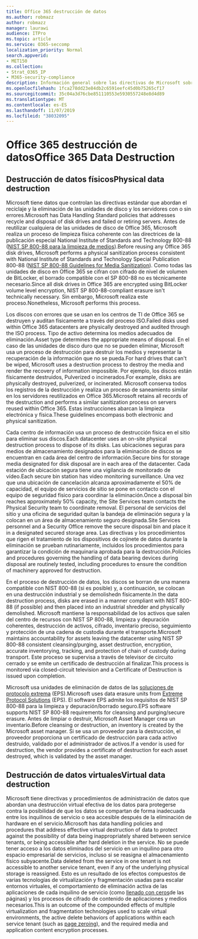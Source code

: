 ```yaml
---
title: Office 365 destrucción de datos
ms.author: robmazz
author: robmazz
manager: laurawi
audience: ITPro
ms.topic: article
ms.service: O365-seccomp
localization_priority: Normal
search.appverid:
- MET150
ms.collection:
- Strat_O365_IP
- M365-security-compliance
description: Información general sobre las directivas de Microsoft sobre reciclado, eliminación o destrucción de los servidores y las unidades de disco del centro de datos de Office 365.
ms.openlocfilehash: 1fca278dd23e84db2c6591eefc45d0b75265cf17
ms.sourcegitcommit: 35c04a3d76cbe851110553e5930557248e8d4d89
ms.translationtype: MT
ms.contentlocale: es-ES
ms.lasthandoff: 11/07/2019
ms.locfileid: "38032095"
---
```

# <a name="office-365-data-destruction"></a><span data-ttu-id="cb5f9-103">Office 365 destrucción de datos</span><span class="sxs-lookup"><span data-stu-id="cb5f9-103">Office 365 Data Destruction</span></span>

## <a name="physical-data-destruction"></a><span data-ttu-id="cb5f9-104">Destrucción de datos físicos</span><span class="sxs-lookup"><span data-stu-id="cb5f9-104">Physical data destruction</span></span>

<span data-ttu-id="cb5f9-105">Microsoft tiene datos que controlan las directivas estándar que abordan el reciclaje y la eliminación de las unidades de disco y los servidores con o sin errores.</span><span class="sxs-lookup"><span data-stu-id="cb5f9-105">Microsoft has Data Handling Standard policies that addresses recycle and disposal of disk drives and failed or retiring servers.</span></span> <span data-ttu-id="cb5f9-106">Antes de reutilizar cualquiera de las unidades de disco de Office 365, Microsoft realiza un proceso de limpieza física coherente con las directrices de la publicación especial National Institute of Standards and Technology 800-88 ([NIST SP 800-88 para la limpieza de medios](https://nvlpubs.nist.gov/nistpubs/SpecialPublications/NIST.SP.800-88r1.pdf)).</span><span class="sxs-lookup"><span data-stu-id="cb5f9-106">Before reusing any Office 365 disk drives, Microsoft performs a physical sanitization process consistent with National Institute of Standards and Technology Special Publication 800-88 ([NIST SP 800-88 Guidelines for Media Sanitization](https://nvlpubs.nist.gov/nistpubs/SpecialPublications/NIST.SP.800-88r1.pdf)).</span></span> <span data-ttu-id="cb5f9-107">Como todas las unidades de disco en Office 365 se cifran con cifrado de nivel de volumen de BitLocker, el borrado compatible con el SP 800-88 no es técnicamente necesario.</span><span class="sxs-lookup"><span data-stu-id="cb5f9-107">Since all disk drives in Office 365 are encrypted using BitLocker volume level encryption, NIST SP 800-88-compliant erasure isn't technically necessary.</span></span> <span data-ttu-id="cb5f9-108">Sin embargo, Microsoft realiza este proceso.</span><span class="sxs-lookup"><span data-stu-id="cb5f9-108">Nonetheless, Microsoft performs this process.</span></span>

<span data-ttu-id="cb5f9-109">Los discos con errores que se usan en los centros de TI de Office 365 se destruyen y auditan físicamente a través del proceso ISO.</span><span class="sxs-lookup"><span data-stu-id="cb5f9-109">Failed disks used within Office 365 datacenters are physically destroyed and audited through the ISO process.</span></span> <span data-ttu-id="cb5f9-110">Tipo de activo determina los medios adecuados de eliminación.</span><span class="sxs-lookup"><span data-stu-id="cb5f9-110">Asset type determines the appropriate means of disposal.</span></span> <span data-ttu-id="cb5f9-111">En el caso de las unidades de disco duro que no se pueden eliminar, Microsoft usa un proceso de destrucción para destruir los medios y representar la recuperación de la información que no se pueda.</span><span class="sxs-lookup"><span data-stu-id="cb5f9-111">For hard drives that can't be wiped, Microsoft uses a destruction process to destroy the media and render the recovery of information impossible.</span></span> <span data-ttu-id="cb5f9-112">Por ejemplo, los discos están físicamente destruidos, Pulverized o incinerados.</span><span class="sxs-lookup"><span data-stu-id="cb5f9-112">For example, disks are physically destroyed, pulverized, or incinerated.</span></span> <span data-ttu-id="cb5f9-113">Microsoft conserva todos los registros de la destrucción y realiza un proceso de saneamiento similar en los servidores reutilizados en Office 365.</span><span class="sxs-lookup"><span data-stu-id="cb5f9-113">Microsoft retains all records of the destruction and performs a similar sanitization process on servers reused within Office 365.</span></span> <span data-ttu-id="cb5f9-114">Estas instrucciones abarcan la limpieza electrónica y física.</span><span class="sxs-lookup"><span data-stu-id="cb5f9-114">These guidelines encompass both electronic and physical sanitization.</span></span>

<span data-ttu-id="cb5f9-115">Cada centro de información usa un proceso de destrucción física en el sitio para eliminar sus discos.</span><span class="sxs-lookup"><span data-stu-id="cb5f9-115">Each datacenter uses an on-site physical destruction process to dispose of its disks.</span></span> <span data-ttu-id="cb5f9-116">Las ubicaciones seguras para medios de almacenamiento designados para la eliminación de discos se encuentran en cada área del centro de información.</span><span class="sxs-lookup"><span data-stu-id="cb5f9-116">Secure bins for storage media designated for disk disposal are in each area of the datacenter.</span></span> <span data-ttu-id="cb5f9-117">Cada estación de ubicación segura tiene una vigilancia de monitorado de vídeo.</span><span class="sxs-lookup"><span data-stu-id="cb5f9-117">Each secure bin station has video monitoring surveillance.</span></span> <span data-ttu-id="cb5f9-118">Una vez que una ubicación de cancelación alcanza aproximadamente el 50% de capacidad, el equipo de servicios de sitio se pone en contacto con el equipo de seguridad físico para coordinar la eliminación.</span><span class="sxs-lookup"><span data-stu-id="cb5f9-118">Once a disposal bin reaches approximately 50% capacity, the Site Services team contacts the Physical Security team to coordinate removal.</span></span> <span data-ttu-id="cb5f9-119">El personal de servicios del sitio y una oficina de seguridad quitan la bandeja de eliminación segura y la colocan en un área de almacenamiento seguro designada.</span><span class="sxs-lookup"><span data-stu-id="cb5f9-119">Site Services personnel and a Security Office remove the secure disposal bin and place it in a designated secured storage area.</span></span> <span data-ttu-id="cb5f9-120">Las directivas y los procedimientos que rigen el tratamiento de los dispositivos de cojinete de datos durante la eliminación se prueban rutinariamente, incluidos los procedimientos para garantizar la condición de maquinaria aprobada para la destrucción.</span><span class="sxs-lookup"><span data-stu-id="cb5f9-120">Policies and procedures governing the handling of data bearing devices during disposal are routinely tested, including procedures to ensure the condition of machinery approved for destruction.</span></span>

<span data-ttu-id="cb5f9-121">En el proceso de destrucción de datos, los discos se borran de una manera compatible con NIST 800-88 (si es posible) y, a continuación, se colocan en una destrucción industrial y se demolishedn físicamente.</span><span class="sxs-lookup"><span data-stu-id="cb5f9-121">In the data destruction process, disks are erased in a manner compliant with NIST 800-88 (if possible) and then placed into an industrial shredder and physically demolished.</span></span> <span data-ttu-id="cb5f9-122">Microsoft mantiene la responsabilidad de los activos que salen del centro de recursos con NIST SP 800-88, limpieza y depuración coherentes, destrucción de activos, cifrado, inventario preciso, seguimiento y protección de una cadena de custodia durante el transporte.</span><span class="sxs-lookup"><span data-stu-id="cb5f9-122">Microsoft maintains accountability for assets leaving the datacenter using NIST SP 800-88 consistent cleansing/purging, asset destruction, encryption, accurate inventorying, tracking, and protection of chain of custody during transport.</span></span> <span data-ttu-id="cb5f9-123">Este proceso se supervisa a través de televisor de circuito cerrado y se emite un certificado de destrucción al finalizar.</span><span class="sxs-lookup"><span data-stu-id="cb5f9-123">This process is monitored via closed-circuit television and a Certificate of Destruction is issued upon completion.</span></span>

<span data-ttu-id="cb5f9-124">Microsoft usa unidades de eliminación de datos de las [soluciones de protocolo extrema](https://www.enterprisedataerasure.com/) (EPS).</span><span class="sxs-lookup"><span data-stu-id="cb5f9-124">Microsoft uses data erasure units from [Extreme Protocol Solutions](https://www.enterprisedataerasure.com/) (EPS).</span></span> <span data-ttu-id="cb5f9-125">El software EPS admite los requisitos de NIST SP 800-88 para la limpieza y depuración/borrado seguro.</span><span class="sxs-lookup"><span data-stu-id="cb5f9-125">EPS software supports NIST SP 800-88 requirements for cleansing and purging/secure erasure.</span></span> <span data-ttu-id="cb5f9-126">Antes de limpiar o destruir, Microsoft Asset Manager crea un inventario.</span><span class="sxs-lookup"><span data-stu-id="cb5f9-126">Before cleansing or destruction, an inventory is created by the Microsoft asset manager.</span></span> <span data-ttu-id="cb5f9-127">Si se usa un proveedor para la destrucción, el proveedor proporciona un certificado de destrucción para cada activo destruido, validado por el administrador de activos.</span><span class="sxs-lookup"><span data-stu-id="cb5f9-127">If a vendor is used for destruction, the vendor provides a certificate of destruction for each asset destroyed, which is validated by the asset manager.</span></span>

## <a name="virtual-data-destruction"></a><span data-ttu-id="cb5f9-128">Destrucción de datos virtuales</span><span class="sxs-lookup"><span data-stu-id="cb5f9-128">Virtual data destruction</span></span>

<span data-ttu-id="cb5f9-129">Microsoft tiene directivas y procedimientos de administración de datos que abordan una destrucción virtual efectiva de los datos para protegerse contra la posibilidad de que los datos se compartan de forma inadecuada entre los inquilinos de servicio o sea accesible después de la eliminación de hardware en el servicio.</span><span class="sxs-lookup"><span data-stu-id="cb5f9-129">Microsoft has data handling policies and procedures that address effective virtual destruction of data to protect against the possibility of data being inappropriately shared between service tenants, or being accessible after hard deletion in the service.</span></span> <span data-ttu-id="cb5f9-130">No se puede tener acceso a los datos eliminados del servicio en un inquilino para otro espacio empresarial de servicios, incluso si se reasigna el almacenamiento físico subyacente.</span><span class="sxs-lookup"><span data-stu-id="cb5f9-130">Data deleted from the service in one tenant is not accessible to another service tenant, even if any of the underlying physical storage is reassigned.</span></span> <span data-ttu-id="cb5f9-131">Esto es un resultado de los efectos compuestos de varias tecnologías de virtualización y fragmentación usadas para escalar entornos virtuales, el comportamiento de eliminación activa de las aplicaciones de cada inquilino de servicio (como [llenado con ceros](https://docs.microsoft.com/office365/securitycompliance/office-365-exchange-online-data-deletion#page-zeroing)de las páginas) y los procesos de cifrado de contenido de aplicaciones y medios necesarios.</span><span class="sxs-lookup"><span data-stu-id="cb5f9-131">This is an outcome of the compounded effects of multiple virtualization and fragmentation technologies used to scale virtual environments, the active delete behaviors of applications within each service tenant (such as [page zeroing](https://docs.microsoft.com/office365/securitycompliance/office-365-exchange-online-data-deletion#page-zeroing)), and the required media and application content encryption processes.</span></span>